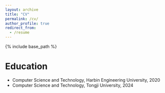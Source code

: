 ```yaml
---
layout: archive
title: "CV"
permalink: /cv/
author_profile: true
redirect_from:
  - /resume
---
```


{% include base_path %}

Education
======
* Computer Science and Technology, Harbin Engineering University, 2020
* Computer Science and Technology, Tongji University, 2024
